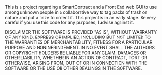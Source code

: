 This is a project regarding a SmartContract and a Front End web GUI to use among unknown people in a collaborative way to tag packs of trash on nature and put a prize to collect it. This project is in an early stage.
Be very careful if you use this code for any purposes, I advise against it.

DISCLAIMER
THE SOFTWARE IS PROVIDED "AS IS", WITHOUT WARRANTY OF ANY KIND, EXPRESS OR IMPLIED, INCLUDING BUT NOT LIMITED TO THE WARRANTIES OF MERCHANTABILITY, FITNESS FOR A PARTICULAR PURPOSE AND NONINFRINGEMENT. IN NO EVENT SHALL THE AUTHORS OR COPYRIGHT HOLDERS BE LIABLE FOR ANY CLAIM, DAMAGES OR OTHER LIABILITY, WHETHER IN AN ACTION OF CONTRACT, TORT OR OTHERWISE, ARISING FROM, OUT OF OR IN CONNECTION WITH THE SOFTWARE OR THE USE OR OTHER DEALINGS IN THE SOFTWARE.
